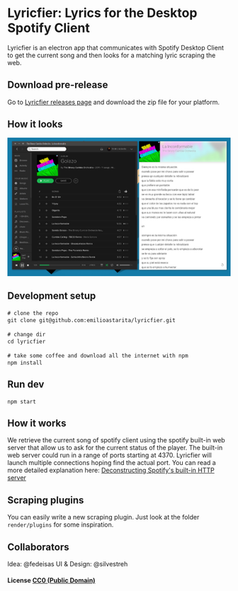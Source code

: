 # Lyricfier: Lyrics for the Desktop Spotify Client

Lyricfier is an electron app that communicates  with Spotify Desktop Client to get the current song and then looks for a matching lyric scraping the web.

## Download pre-release

Go to [Lyricfier releases page](https://github.com/emilioastarita/lyricfier/releases) and download the zip file for your platform.


## How it looks

![Lyricfier Screenshot](/screenshot.jpg?raw=true "Lyricfier Screenshot")


## Development setup 

```
# clone the repo
git clone git@github.com:emilioastarita/lyricfier.git

# change dir
cd lyricfier

# take some coffee and download all the internet with npm
npm install

```

## Run dev

```
npm start
```



## How it works

We retrieve the current song of spotify client using the spotify built-in web server that allow us to ask for the current status of the player.
The built-in web server could run in a range of ports starting at 4370. Lyricfier will launch multiple connections hoping find the actual port. 
You can read a more detailed explanation here: [Deconstructing Spotify's built-in HTTP server](http://cgbystrom.com/articles/deconstructing-spotifys-builtin-http-server/)

## Scraping plugins

You can easily write a new scraping plugin. Just look at the folder `render/plugins` for some inspiration. 




## Collaborators

Idea: @fedeisas
UI & Design: @silvestreh 

#### License [CC0 (Public Domain)](LICENSE.md)
